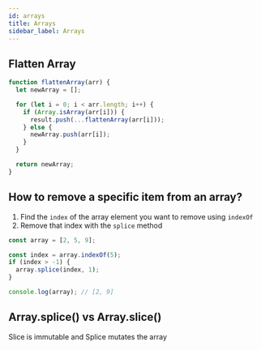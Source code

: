 ```yaml
---
id: arrays
title: Arrays
sidebar_label: Arrays
---
```


## Flatten Array

```js
function flattenArray(arr) {
  let newArray = [];

  for (let i = 0; i < arr.length; i++) {
    if (Array.isArray(arr[i])) {
      result.push(...flattenArray(arr[i]));
    } else {
      newArray.push(arr[i]);
    }
  }

  return newArray;
}
```

## How to remove a specific item from an array?

1. Find the `index` of the array element you want to remove using `indexOf`
2. Remove that index with the `splice` method

```js
const array = [2, 5, 9];

const index = array.indexOf(5);
if (index > -1) {
  array.splice(index, 1);
}

console.log(array); // [2, 9]
```

## Array.splice() vs Array.slice()

Slice is immutable and Splice mutates the array
